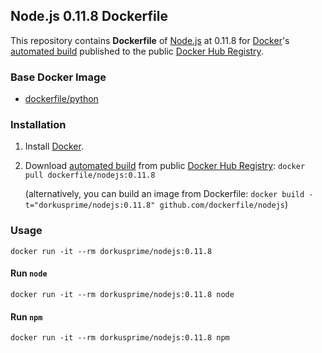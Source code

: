 ## Node.js 0.11.8 Dockerfile


This repository contains **Dockerfile** of [Node.js](http://nodejs.org/) at 0.11.8 for [Docker](https://www.docker.com/)'s [automated build](https://registry.hub.docker.com/u/dorkusprime/nodejs/) published to the public [Docker Hub Registry](https://registry.hub.docker.com/).

### Base Docker Image

* [dockerfile/python](http://dockerfile.github.io/#/python)


### Installation

1. Install [Docker](https://www.docker.com/).

2. Download [automated build](https://registry.hub.docker.com/u/dorkusprime/nodejs/) from public [Docker Hub Registry](https://registry.hub.docker.com/): `docker pull dockerfile/nodejs:0.11.8`

   (alternatively, you can build an image from Dockerfile: `docker build -t="dorkusprime/nodejs:0.11.8" github.com/dockerfile/nodejs`)


### Usage

    docker run -it --rm dorkusprime/nodejs:0.11.8

#### Run `node`

    docker run -it --rm dorkusprime/nodejs:0.11.8 node

#### Run `npm`

    docker run -it --rm dorkusprime/nodejs:0.11.8 npm
